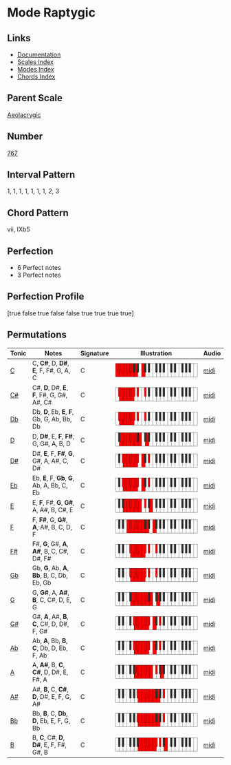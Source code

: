 # Mode Raptygic

## Links

- [Documentation](README.md)
- [Scales Index](Scales.md)
- [Modes Index](Modes.md)
- [Chords Index](Chords.md)

## Parent Scale

[Aeolacrygic](ScaleAeolacrygic.md)

## Number

[767](https://ianring.com/musictheory/scales/767)

## Interval Pattern

1, 1, 1, 1, 1, 1, 1, 2, 3

## Chord Pattern

vii, IXb5

## Perfection

- 6 Perfect notes
- 3 Perfect notes

## Perfection Profile

[true false true false false true true true true]

## Permutations

| Tonic | Notes | Signature | Illustration | Audio |
|-------|-------|-----------|--------------|-------|
| [C](ModeCNaturalRaptygic.md) | C, **C#**, D, **D#**, **E**, F, F#, G, A, C | C | ![CNaturalRaptygic](ModeCNaturalRaptygic.png) | [midi](https://github.com/edipermadi/music/blob/main/docs/ModeCNaturalRaptygic.mid?raw=true) |
| [C#](ModeCSharpRaptygic.md) | C#, **D**, D#, **E**, **F**, F#, G, G#, A#, C# | C | ![CSharpRaptygic](ModeCSharpRaptygic.png) | [midi](https://github.com/edipermadi/music/blob/main/docs/ModeCSharpRaptygic.mid?raw=true) |
| [Db](ModeDFlatRaptygic.md) | Db, **D**, Eb, **E**, **F**, Gb, G, Ab, Bb, Db | C | ![DFlatRaptygic](ModeDFlatRaptygic.png) | [midi](https://github.com/edipermadi/music/blob/main/docs/ModeDFlatRaptygic.mid?raw=true) |
| [D](ModeDNaturalRaptygic.md) | D, **D#**, E, **F**, **F#**, G, G#, A, B, D | C | ![DNaturalRaptygic](ModeDNaturalRaptygic.png) | [midi](https://github.com/edipermadi/music/blob/main/docs/ModeDNaturalRaptygic.mid?raw=true) |
| [D#](ModeDSharpRaptygic.md) | D#, **E**, F, **F#**, **G**, G#, A, A#, C, D# | C | ![DSharpRaptygic](ModeDSharpRaptygic.png) | [midi](https://github.com/edipermadi/music/blob/main/docs/ModeDSharpRaptygic.mid?raw=true) |
| [Eb](ModeEFlatRaptygic.md) | Eb, **E**, F, **Gb**, **G**, Ab, A, Bb, C, Eb | C | ![EFlatRaptygic](ModeEFlatRaptygic.png) | [midi](https://github.com/edipermadi/music/blob/main/docs/ModeEFlatRaptygic.mid?raw=true) |
| [E](ModeENaturalRaptygic.md) | E, **F**, F#, **G**, **G#**, A, A#, B, C#, E | C | ![ENaturalRaptygic](ModeENaturalRaptygic.png) | [midi](https://github.com/edipermadi/music/blob/main/docs/ModeENaturalRaptygic.mid?raw=true) |
| [F](ModeFNaturalRaptygic.md) | F, **F#**, G, **G#**, **A**, A#, B, C, D, F | C | ![FNaturalRaptygic](ModeFNaturalRaptygic.png) | [midi](https://github.com/edipermadi/music/blob/main/docs/ModeFNaturalRaptygic.mid?raw=true) |
| [F#](ModeFSharpRaptygic.md) | F#, **G**, G#, **A**, **A#**, B, C, C#, D#, F# | C | ![FSharpRaptygic](ModeFSharpRaptygic.png) | [midi](https://github.com/edipermadi/music/blob/main/docs/ModeFSharpRaptygic.mid?raw=true) |
| [Gb](ModeGFlatRaptygic.md) | Gb, **G**, Ab, **A**, **Bb**, B, C, Db, Eb, Gb | C | ![GFlatRaptygic](ModeGFlatRaptygic.png) | [midi](https://github.com/edipermadi/music/blob/main/docs/ModeGFlatRaptygic.mid?raw=true) |
| [G](ModeGNaturalRaptygic.md) | G, **G#**, A, **A#**, **B**, C, C#, D, E, G | C | ![GNaturalRaptygic](ModeGNaturalRaptygic.png) | [midi](https://github.com/edipermadi/music/blob/main/docs/ModeGNaturalRaptygic.mid?raw=true) |
| [G#](ModeGSharpRaptygic.md) | G#, **A**, A#, **B**, **C**, C#, D, D#, F, G# | C | ![GSharpRaptygic](ModeGSharpRaptygic.png) | [midi](https://github.com/edipermadi/music/blob/main/docs/ModeGSharpRaptygic.mid?raw=true) |
| [Ab](ModeAFlatRaptygic.md) | Ab, **A**, Bb, **B**, **C**, Db, D, Eb, F, Ab | C | ![AFlatRaptygic](ModeAFlatRaptygic.png) | [midi](https://github.com/edipermadi/music/blob/main/docs/ModeAFlatRaptygic.mid?raw=true) |
| [A](ModeANaturalRaptygic.md) | A, **A#**, B, **C**, **C#**, D, D#, E, F#, A | C | ![ANaturalRaptygic](ModeANaturalRaptygic.png) | [midi](https://github.com/edipermadi/music/blob/main/docs/ModeANaturalRaptygic.mid?raw=true) |
| [A#](ModeASharpRaptygic.md) | A#, **B**, C, **C#**, **D**, D#, E, F, G, A# | C | ![ASharpRaptygic](ModeASharpRaptygic.png) | [midi](https://github.com/edipermadi/music/blob/main/docs/ModeASharpRaptygic.mid?raw=true) |
| [Bb](ModeBFlatRaptygic.md) | Bb, **B**, C, **Db**, **D**, Eb, E, F, G, Bb | C | ![BFlatRaptygic](ModeBFlatRaptygic.png) | [midi](https://github.com/edipermadi/music/blob/main/docs/ModeBFlatRaptygic.mid?raw=true) |
| [B](ModeBNaturalRaptygic.md) | B, **C**, C#, **D**, **D#**, E, F, F#, G#, B | C | ![BNaturalRaptygic](ModeBNaturalRaptygic.png) | [midi](https://github.com/edipermadi/music/blob/main/docs/ModeBNaturalRaptygic.mid?raw=true) |

